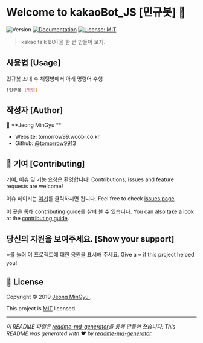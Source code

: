 # Welcome to kakaoBot_JS [민규봇] 👋
![Version](https://img.shields.io/badge/version-0.0.1[DEV]-blue.svg?cacheSeconds=2592000)
[![Documentation](https://img.shields.io/badge/documentation-yes-brightgreen.svg)](thteat.)
[![License: MIT](https://img.shields.io/badge/License-MIT-yellow.svg)](d)

> kakao talk BOT을 한 번 만들어 보자.  

## 사용법 [Usage]
민규봇 초대 후 채팅방에서 아래 명령어 수행
```sh
!민규봇 [명령]
```

## 작성자 [Author]

👤 **Jeong MinGyu **

* Website: tomorrow99.woobi.co.kr
* Github: [@tomorrow9913](https://github.com/tomorrow9913)

## 🤝 기여 [Contributing]

기여, 이슈 및 기능 요청은 환영합니다!
Contributions, issues and feature requests are welcome!

이슈 페이지는 [여기](https://github.com/deustudy/Kakao_Bot/issues)를 클릭하시면 됩니다.
Feel free to check [issues page](https://github.com/deustudy/Kakao_Bot/issues). 

[이 곳](https://github.com/deustudy/Kakao_Bot/blob/master/CONTRIBUTING.md)을 통해 contributing guide를 살펴 볼 수 있습니다.
You can also take a look at the [contributing guide](https://github.com/deustudy/kakaoBot_JS/blob/master/CONTRIBUTING.md).

## 당신의 지원을 보여주세요. [Show your support]

⭐️를 눌러 이 프로젝트에 대한 응원을 표시해 주세요.
Give a ⭐️ if this project helped you!


## 📝 License

Copyright © 2019 [Jeong MinGyu ](https://github.com/tomorrow9913).

This project is [MIT](https://github.com/deustudy/Kakao_Bot/blob/master/LICENSE) licensed.

***
_이 README 파일은 [readme-md-generator](https://github.com/kefranabg/readme-md-generator)을 통해 만들어 졌습니다._
_This README was generated with ❤️ by [readme-md-generator](https://github.com/kefranabg/readme-md-generator)_